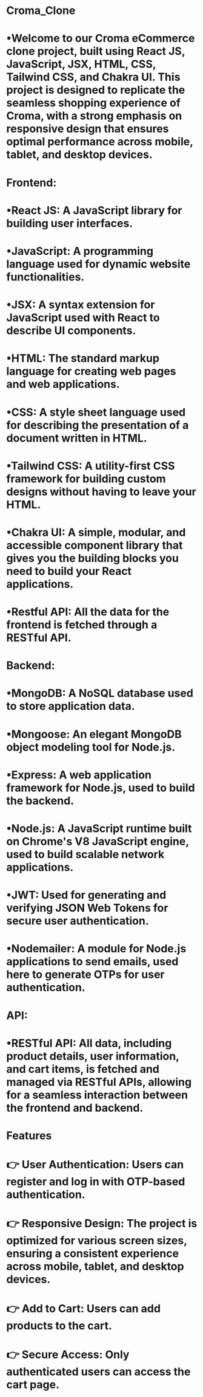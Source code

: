 # Croma_Clone
# •Welcome to our Croma eCommerce clone project, built using React JS, JavaScript, JSX, HTML, CSS, Tailwind CSS, and Chakra UI. This project is designed to replicate the seamless shopping experience of Croma, with a strong emphasis on responsive design that ensures optimal performance across mobile, tablet, and desktop devices.

# Frontend:
# •React JS: A JavaScript library for building user interfaces.
# •JavaScript: A programming language used for dynamic website functionalities.
# •JSX: A syntax extension for JavaScript used with React to describe UI components.
# •HTML: The standard markup language for creating web pages and web applications.
# •CSS: A style sheet language used for describing the presentation of a document written in HTML.
# •Tailwind CSS: A utility-first CSS framework for building custom designs without having to leave your HTML.
# •Chakra UI: A simple, modular, and accessible component library that gives you the building blocks you need to build your React applications.
# •Restful API: All the data for the frontend is fetched through a RESTful API.
# Backend:
# •MongoDB: A NoSQL database used to store application data.
# •Mongoose: An elegant MongoDB object modeling tool for Node.js.
# •Express: A web application framework for Node.js, used to build the backend.
# •Node.js: A JavaScript runtime built on Chrome's V8 JavaScript engine, used to build scalable network applications.
# •JWT: Used for generating and verifying JSON Web Tokens for secure user authentication.
# •Nodemailer: A module for Node.js applications to send emails, used here to generate OTPs for user authentication.
# API:
# •RESTful API: All data, including product details, user information, and cart items, is fetched and managed via RESTful APIs, allowing for a seamless interaction between the frontend and backend.

# Features

# 👉 User Authentication: Users can register and log in with OTP-based authentication.

# 👉 Responsive Design: The project is optimized for various screen sizes, ensuring a consistent experience across mobile, tablet, and desktop devices.

# 👉 Add to Cart: Users can add products to the cart.

# 👉 Secure Access: Only authenticated users can access the cart page.